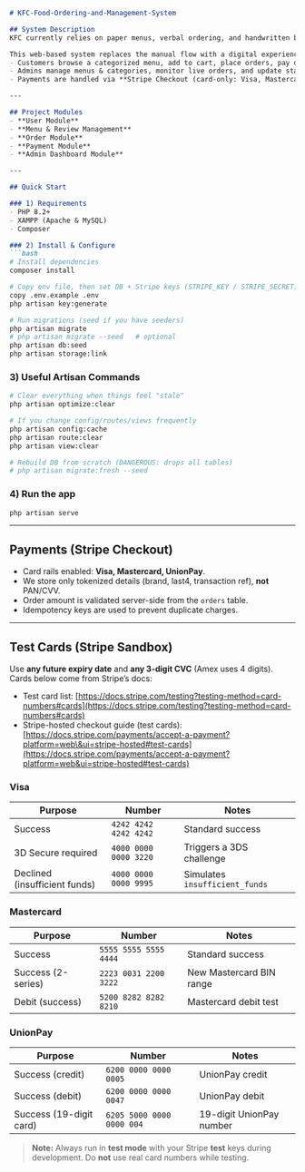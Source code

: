````md
# KFC-Food-Ordering-and-Management-System

## System Description
KFC currently relies on paper menus, verbal ordering, and handwritten bills. This causes frequent order mistakes, long waits, and poor visibility of order status.

This web-based system replaces the manual flow with a digital experience:
- Customers browse a categorized menu, add to cart, place orders, pay online, and track status.
- Admins manage menus & categories, monitor live orders, and update statuses.
- Payments are handled via **Stripe Checkout (card-only: Visa, Mastercard, UnionPay)**.

---

## Project Modules
- **User Module**
- **Menu & Review Management**
- **Order Module**
- **Payment Module**
- **Admin Dashboard Module**

---

## Quick Start

### 1) Requirements
- PHP 8.2+
- XAMPP (Apache & MySQL)
- Composer

### 2) Install & Configure
```bash
# Install dependencies
composer install

# Copy env file, then set DB + Stripe keys (STRIPE_KEY / STRIPE_SECRET)
copy .env.example .env
php artisan key:generate

# Run migrations (seed if you have seeders)
php artisan migrate
# php artisan migrate --seed   # optional
php artisan db:seed
php artisan storage:link
````

### 3) Useful Artisan Commands

```bash
# Clear everything when things feel "stale"
php artisan optimize:clear

# If you change config/routes/views frequently
php artisan config:cache
php artisan route:clear
php artisan view:clear

# Rebuild DB from scratch (DANGEROUS: drops all tables)
# php artisan migrate:fresh --seed
```

### 4) Run the app

```bash
php artisan serve
```

---

## Payments (Stripe Checkout)

* Card rails enabled: **Visa, Mastercard, UnionPay**.
* We store only tokenized details (brand, last4, transaction ref), **not** PAN/CVV.
* Order amount is validated server-side from the `orders` table.
* Idempotency keys are used to prevent duplicate charges.

---

## Test Cards (Stripe Sandbox)

Use **any future expiry date** and **any 3-digit CVC** (Amex uses 4 digits).
Cards below come from Stripe’s docs:

* Test card list: [https://docs.stripe.com/testing?testing-method=card-numbers#cards](https://docs.stripe.com/testing?testing-method=card-numbers#cards)
* Stripe-hosted checkout guide (test cards): [https://docs.stripe.com/payments/accept-a-payment?platform=web\&ui=stripe-hosted#test-cards](https://docs.stripe.com/payments/accept-a-payment?platform=web&ui=stripe-hosted#test-cards)

### Visa

| Purpose                       | Number                | Notes                          |
| ----------------------------- | --------------------- | ------------------------------ |
| Success                       | `4242 4242 4242 4242` | Standard success               |
| 3D Secure required            | `4000 0000 0000 3220` | Triggers a 3DS challenge       |
| Declined (insufficient funds) | `4000 0000 0000 9995` | Simulates `insufficient_funds` |

### Mastercard

| Purpose            | Number                | Notes                    |
| ------------------ | --------------------- | ------------------------ |
| Success            | `5555 5555 5555 4444` | Standard success         |
| Success (2-series) | `2223 0031 2200 3222` | New Mastercard BIN range |
| Debit (success)    | `5200 8282 8282 8210` | Mastercard debit test    |

### UnionPay

| Purpose                 | Number                    | Notes                    |
| ----------------------- | ------------------------- | ------------------------ |
| Success (credit)        | `6200 0000 0000 0005`     | UnionPay credit          |
| Success (debit)         | `6200 0000 0000 0047`     | UnionPay debit           |
| Success (19-digit card) | `6205 5000 0000 0000 004` | 19-digit UnionPay number |

> **Note:** Always run in **test mode** with your Stripe **test** keys during development.
> Do **not** use real card numbers while testing.

